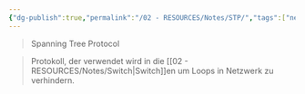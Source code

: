 ```yaml
---
{"dg-publish":true,"permalink":"/02 - RESOURCES/Notes/STP/","tags":["netzwerk","netzwerk/protocol"],"noteIcon":"","updated":"2024-07-23T14:54:15.000+02:00"}
---
```


>Spanning Tree Protocol

>Protokoll, der verwendet wird in die [[02 - RESOURCES/Notes/Switch\|Switch]]en um Loops in Netzwerk zu verhindern.
